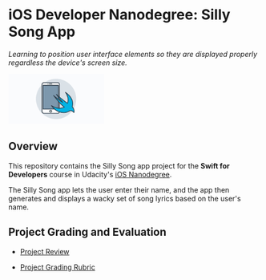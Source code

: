 # iOS Developer Nanodegree: Silly Song App
*Learning to position user interface elements so they are displayed properly regardless the device's screen size.*

<img src="https://github.com/jamesdellinger/ios-nanodegree-silly-song-app/blob/master/iosndlogo.jpg" alt="iOS Developer Nanodegree logo" height="100" >

## Overview
This repository contains the Silly Song app project for the **Swift for Developers** course in Udacity's [iOS Nanodegree](https://www.udacity.com/course/ios-developer-nanodegree--nd003).

The Silly Song app lets the user enter their name, and the app then generates and displays a wacky set of song lyrics based on the user's name.

## Project Grading and Evaluation

* [Project Review](https://github.com/jamesdellinger/ios-nanodegree-silly-song-app/blob/master/ios-nanodegree-silly-song-app-review.pdf)

* [Project Grading Rubric](https://github.com/jamesdellinger/ios-nanodegree-silly-song-app/blob/master/silly-song-app-rubric.pdf)
